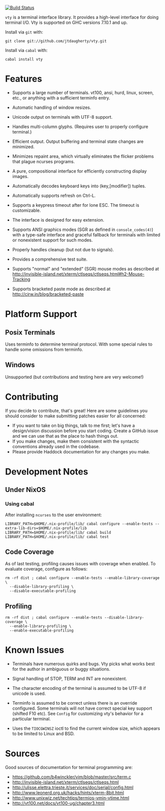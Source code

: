 [![Build Status](https://travis-ci.org/jtdaugherty/vty.png)](https://travis-ci.org/jtdaugherty/vty)

`vty` is a terminal interface library. It provides a high-level
interface for doing terminal I/O. Vty is supported on GHC versions
7.10.1 and up.

Install via `git` with:

```
git clone git://github.com/jtdaugherty/vty.git
```

Install via `cabal` with:

```
cabal install vty
```

# Features

* Supports a large number of terminals. vt100, ansi, hurd, linux,
  screen, etc., or anything with a sufficient terminfo entry.

* Automatic handling of window resizes.

* Unicode output on terminals with UTF-8 support.

* Handles multi-column glyphs. (Requires user to properly configure
  terminal.)

* Efficient output. Output buffering and terminal state changes are
  minimized.

* Minimizes repaint area, which virtually eliminates the flicker
  problems that plague ncurses programs.

* A pure, compositional interface for efficiently constructing display
  images.

* Automatically decodes keyboard keys into (key,[modifier]) tuples.

* Automatically supports refresh on Ctrl-L.

* Supports a keypress timeout after for lone ESC. The timeout is
  customizable.

* The interface is designed for easy extension.

* Supports ANSI graphics modes (SGR as defined in `console_codes(4)`)
  with a type-safe interface and graceful fallback for terminals
  with limited or nonexistent support for such modes.

* Properly handles cleanup (but not due to signals).

* Provides a comprehensive test suite.

* Supports "normal" and "extended" (SGR) mouse modes as described at
  http://invisible-island.net/xterm/ctlseqs/ctlseqs.html#h2-Mouse-Tracking

* Supports bracketed paste mode as described at
  http://cirw.in/blog/bracketed-paste

# Platform Support

## Posix Terminals

Uses terminfo to determine terminal protocol. With some special rules to
handle some omissions from terminfo.

## Windows

Unsupported (but contributions and testing here are very welcome!)

# Contributing

If you decide to contribute, that's great! Here are some guidelines you
should consider to make submitting patches easier for all concerned:

 - If you want to take on big things, talk to me first; let's have a
   design/vision discussion before you start coding. Create a GitHub
   issue and we can use that as the place to hash things out.
 - If you make changes, make them consistent with the syntactic
   conventions already used in the codebase.
 - Please provide Haddock documentation for any changes you make.

# Development Notes

## Under NixOS

### Using cabal

After installing `ncurses` to the user environment:

~~~
LIBRARY_PATH=$HOME/.nix-profile/lib/ cabal configure --enable-tests --extra-lib-dirs=$HOME/.nix-profile/lib
LIBRARY_PATH=$HOME/.nix-profile/lib/ cabal build
LIBRARY_PATH=$HOME/.nix-profile/lib/ cabal test
~~~

## Code Coverage

As of last testing, profiling causes issues with coverage when enabled.
To evaluate coverage, configure as follows:

~~~
rm -rf dist ; cabal configure --enable-tests --enable-library-coverage \
  --disable-library-profiling \
  --disable-executable-profiling
~~~

## Profiling

~~~
rm -rf dist ; cabal configure --enable-tests --disable-library-coverage \
  --enable-library-profiling \
  --enable-executable-profiling
~~~

# Known Issues

* Terminals have numerous quirks and bugs. Vty picks what works best for
  the author in ambiguous or buggy situations.

* Signal handling of STOP, TERM and INT are nonexistent.

* The character encoding of the terminal is assumed to be UTF-8 if
  unicode is used.

* Terminfo is assumed to be correct unless there is an override
  configured. Some terminals will not have correct special key support
  (shifted F10 etc). See `Config` for customizing vty's behavior for a
  particular terminal.

* Uses the `TIOCGWINSZ` ioctl to find the current window size, which
  appears to be limited to Linux and BSD.

# Sources

Good sources of documentation for terminal programming are:

* https://github.com/b4winckler/vim/blob/master/src/term.c
* http://invisible-island.net/xterm/ctlseqs/ctlseqs.html
* http://ulisse.elettra.trieste.it/services/doc/serial/config.html
* http://www.leonerd.org.uk/hacks/hints/xterm-8bit.html
* http://www.unixwiz.net/techtips/termios-vmin-vtime.html
* http://vt100.net/docs/vt100-ug/chapter3.html
